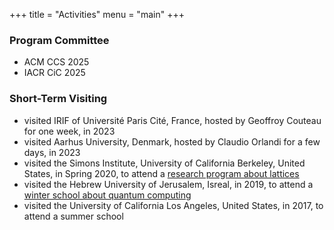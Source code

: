 +++
title = "Activities"
menu = "main"
+++

### Program Committee
 - ACM CCS 2025
 - IACR CiC 2025



### Short-Term Visiting
 - visited IRIF of Université Paris Cité, France, hosted by Geoffroy Couteau for one week, in 2023 
 - visited Aarhus University, Denmark, hosted by Claudio Orlandi for a few days, in 2023
 - visited the Simons Institute, University of California Berkeley, United States, in Spring 2020, to attend a [research program about lattices](https://simons.berkeley.edu/programs/lattices2020)
 - visited the Hebrew University of Jerusalem, Isreal, in 2019, to attend a [winter school about quantum computing](https://iias.huji.ac.il/SchoolCSE4)
 - visited the University of California Los Angeles, United States, in 2017, to attend a summer school